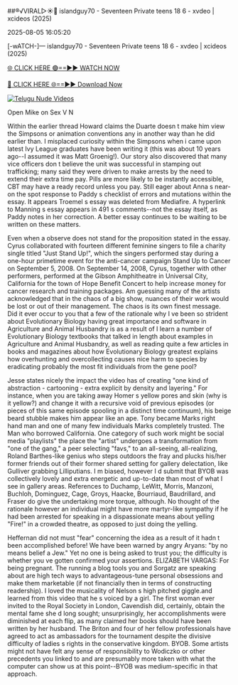 ##®️√VIRAL▷☀️👄    islandguy70 - Seventeen Private teens 18 6 - xvdeo &#124; xcideos (2025)

2025-08-05 16:05:20



[-wATCH-]—    islandguy70 - Seventeen Private teens 18 6 - xvdeo &#124; xcideos (2025)

[🌐 CLICK HERE 🟢==►► WATCH NOW](https://www.youtucams.com/tracking/githubcom)

[🔴 CLICK HERE 🌐==►► Download Now](https://www.youtucams.com/tracking/githubcom)

[![Telugu Nude Videos](https://i.imgur.com/dJHk4Zq.gif)](https://www.youtucams.com/tracking/githubcom)



Open Mike on Sex V N

Within the earlier thread Howard claims the Duarte doesn t make him view the Simpsons or animation conventions any in another way than he did earlier than. I misplaced curiosity within the Simpsons when i came upon latest Ivy League graduates have been writing it (this was about 10 years ago--I assumed it was Matt Groenig!). Our story also discovered that many vice officers don t believe the unit was successful in stamping out trafficking; many said they were driven to make arrests by the need to extend their extra time pay. Pills are more likely to be instantly accessible, CBT may have a ready record unless you pay. Still eager about Anna s near-on the spot response to Paddy s checklist of errors and mutations within the essay. It appears Troemel s essay was deleted from Mediafire. A hyperlink to Manning s essay appears in 491 s comments--not the essay itself, as Paddy notes in her correction. A better essay continues to be waiting to be written on these matters.

Even when a observe does not stand for the proposition stated in the essay. Cyrus collaborated with fourteen different feminine singers to file a charity single titled "Just Stand Up!", which the singers performed stay during a one-hour primetime event for the anti-cancer campaign Stand Up to Cancer on September 5, 2008. On September 14, 2008, Cyrus, together with other performers, performed at the Gibson Amphitheatre in Universal City, California for the town of Hope Benefit Concert to help increase money for cancer research and training packages. Am guessing many of the artists acknowledged that in the chaos of a big show, nuances of their work would be lost or out of their management. The chaos is its own finest message. Did it ever occur to you that a few of the rationale why I ve been so strident about Evolutionary Biology having great importance and software in Agriculture and Animal Husbandry is as a result of I learn a number of Evolutionary Biology textbooks that talked in length about examples in Agriculture and Animal Husbandry, as well as reading quite a few articles in books and magazines about how Evolutionary Biology greatest explains how overhunting and overcollecting causes nice harm to species by eradicating probably the most fit individuals from the gene pool?

Jesse states nicely the impact the video has of creating "one kind of abstraction - cartooning - extra explicit by density and layering." For instance, when you are taking away Homer s yellow pores and skin (why is it yellow?) and change it with a recursive void of previous episodes (or pieces of this same episode spooling in a distinct time continuum), his beige beard stubble makes him appear like an ape. Tony became Marks  right hand man and one of many few individuals Marks completely trusted. The Man who borrowed California. One category of such work might be social media "playlists" the place the "artist" undergoes a transformation from "one of the gang," a peer selecting "favs," to an all-seeing, all-realizing, Roland Barthes-like genius who steps outdoors the fray and plucks his/her former friends out of their former shared setting for gallery delectation, like Gulliver grabbing Lilliputians. I m biased, however I d submit that BYOB was collectively lovely and extra energetic and up-to-date than most of what I see in gallery areas. References to Duchamp, LeWitt, Morris, Manzoni, Buchloh, Dominguez, Cage, Groys, Haacke, Bourriaud, Baudrillard, and Fraser do give the undertaking more torque, although. No thought of the rationale however an individual might have more martyr-like sympathy if he had been arrested for speaking in a dispassionate means about yelling "Fire!" in a crowded theatre, as opposed to just doing the yelling.

Heffernan did not must "fear" concerning the idea as a result of it hadn t been accomplished before! We have been warned by angry Aryans: "by no means belief a Jew." Yet no one is being asked to trust you; the difficulty is whether you ve gotten confirmed your assertions. ELIZABETH VARGAS: For being pregnant. The running a blog tools you and Sorgatz are speaking about are high tech ways to advantageous-tune personal obsessions and make them marketable (if not financially then in terms of constructing readership). I loved the musicality of Nelson s high pitched giggle.and learned from this video that he s voiced by a girl. The first woman ever invited to the Royal Society in London, Cavendish did, certainly, obtain the mental fame she d long sought; unsurprisingly, her accomplishments were diminished at each flip, as many claimed her books should have been written by her husband. The Briton and four of her fellow professionals have agreed to act as ambassadors for the tournament despite the divisive difficulty of ladies s rights in the conservative kingdom. BYOB. Some artists might not have felt any sense of responsibility to Wodiczko or other precedents you linked to and are presumably more taken with what the computer can show us at this point--BYOB was medium-specific in that approach.